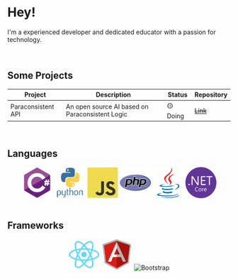 # Hey!

<p>I'm a experienced developer and dedicated educator with a passion for technology.</p>
<br>

## Some Projects

<table>
  <thead>
    <tr>
      <th>Project</th>
      <th>Description</th>
      <th>Status</th>
      <th>Repository</th>
    </tr>
  </thead>
  <tbody>
    <tr>
      <td>Paraconsistent API</td>
      <td>An open source AI based on Paraconsistent Logic</td>
      <td>🟡Doing</td>
      <td><a href="https://www.youtube.com/watch?v=wbby9coDRCk"><s>Link</s></a></td>
    </tr>
  </tbody>
</table>
<br>

## Languages
<div align="center">
  <img alt="C#"         height="70" src="https://raw.githubusercontent.com/devicons/devicon/master/icons/csharp/csharp-original.svg">
  <img alt="Python"     height="70" src="https://raw.githubusercontent.com/devicons/devicon/master/icons/python/python-original-wordmark.svg">
  <img alt="Javascript" height="70" src="https://raw.githubusercontent.com/devicons/devicon/master/icons/javascript/javascript-original.svg">
  <img alt="PHP"        height="70" src="https://raw.githubusercontent.com/devicons/devicon/master/icons/php/php-original.svg">
  <img alt="Java"       height="70" src="https://raw.githubusercontent.com/devicons/devicon/master/icons/java/java-original.svg">
  <img alt="Dotnet"     height="70" src="https://raw.githubusercontent.com/devicons/devicon/master/icons/dotnetcore/dotnetcore-original.svg">
</div>
<br>

## Frameworks
<div align="center">
  <img alt="ReactJS"   height="70" src="https://raw.githubusercontent.com/devicons/devicon/master/icons/react/react-original.svg">
  <img alt="Angular"   height="70" src="https://raw.githubusercontent.com/devicons/devicon/master/icons/angularjs/angularjs-original.svg">
  <img alt="Bootstrap" height="70" src="https://cdn.jsdelivr.net/gh/devicons/devicon/icons/bootstrap/bootstrap-original.svg">
</div>
